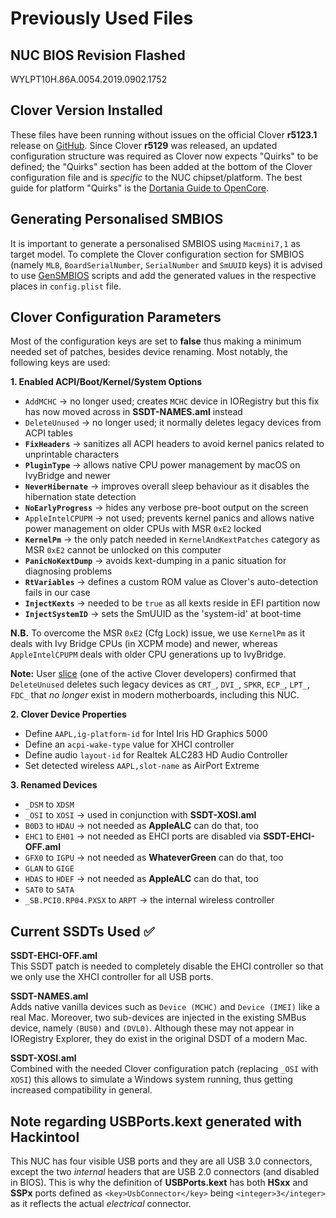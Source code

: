 # Previously Used Files

## NUC BIOS Revision Flashed

WYLPT10H.86A.0054.2019.0902.1752

## Clover Version Installed

These files have been running without issues on the official Clover **r5123.1** release on [GitHub](https://github.com/CloverHackyColor/CloverBootloader/releases). Since Clover **r5129** was released, an updated configuration structure was required as Clover now expects "Quirks" to be defined; the "Quirks" section has been added at the bottom of the Clover configuration file and is _specific_ to the NUC chipset/platform. The best guide for platform "Quirks" is the [Dortania Guide to OpenCore](https://dortania.github.io/OpenCore-Install-Guide/config.plist/coffee-lake.html).

## Generating Personalised SMBIOS

It is important to generate a personalised SMBIOS using `Macmini7,1` as target model. To complete the Clover configuration section for SMBIOS (namely `MLB`, `BoardSerialNumber`, `SerialNumber` and `SmUUID` keys) it is advised to use [GenSMBIOS](https://github.com/corpnewt/GenSMBIOS) scripts and add the generated values in the respective places in `config.plist` file.

## Clover Configuration Parameters

Most of the configuration keys are set to **false** thus making a minimum needed set of patches, besides device renaming. Most notably, the following keys are used:

**1. Enabled ACPI/Boot/Kernel/System Options**

* `AddMCHC` → no longer used; creates `MCHC` device in IORegistry but this fix has now moved across in **SSDT-NAMES.aml** instead
* `DeleteUnused` → no longer used; it normally deletes legacy devices from ACPI tables
* **`FixHeaders`** → sanitizes all ACPI headers to avoid kernel panics related to unprintable characters
* **`PluginType`** → allows native CPU power management by macOS on IvyBridge and newer
* **`NeverHibernate`** → improves overall sleep behaviour as it disables the hibernation state detection
* **`NoEarlyProgress`** → hides any verbose pre-boot output on the screen
* `AppleIntelCPUPM` → not used; prevents kernel panics and allows native power management on older CPUs with MSR `0xE2` locked
* **`KernelPm`** → the only patch needed in `KernelAndKextPatches` category as MSR `0xE2` cannot be unlocked on this computer
* **`PanicNoKextDump`** → avoids kext-dumping in a panic situation for diagnosing problems
* **`RtVariables`** → defines a custom ROM value as Clover's auto-detection fails in our case
* **`InjectKexts`** → needed to be `true` as all kexts reside in EFI partition now
* **`InjectSystemID`** → sets the SmUUID as the 'system-id' at boot-time

**N.B.** To overcome the MSR `0xE2` (Cfg Lock) issue, we use `KernelPm` as it deals with Ivy Bridge CPUs (in XCPM mode) and newer, whereas `AppleIntelCPUPM` deals with older CPU generations up to IvyBridge.

**Note:** User [slice](https://www.insanelymac.com/forum/profile/112217-slice/) (one of the active Clover developers) confirmed that `DeleteUnused` deletes such legacy devices as `CRT_`, `DVI_`, `SPKR`, `ECP_`, `LPT_`, `FDC_` that _no longer_ exist in modern motherboards, including this NUC.

**2. Clover Device Properties**

* Define `AAPL,ig-platform-id` for Intel Iris HD Graphics 5000
* Define an `acpi-wake-type` value for XHCI controller
* Define audio `layout-id` for Realtek ALC283 HD Audio Controller
* Set detected wireless `AAPL,slot-name` as AirPort Extreme

**3. Renamed Devices**

* `_DSM` to `XDSM`
* `_OSI` to `XOSI` → used in conjunction with **SSDT-XOSI.aml**
* `B0D3` to `HDAU` → not needed as **AppleALC** can do that, too
* `EHC1` to `EH01` → not needed as EHCI ports are disabled via **SSDT-EHCI-OFF.aml**
* `GFX0` to `IGPU` → not needed as **WhateverGreen** can do that, too
* `GLAN` to `GIGE`
* `HDAS` to `HDEF` → not needed as **AppleALC** can do that, too
* `SAT0` to `SATA`
* `_SB.PCI0.RP04.PXSX` to `ARPT` → the internal wireless controller

## Current SSDTs Used :white_check_mark:

**SSDT-EHCI-OFF.aml**<br/>
This SSDT patch is needed to completely disable the EHCI controller so that we only use the XHCI controller for all USB ports.

**SSDT-NAMES.aml**<br/>
Adds native vanilla devices such as `Device (MCHC)` and `Device (IMEI)` like a real Mac. Moreover, two sub-devices are injected in the existing SMBus device, namely `(BUS0)` and `(DVL0)`. Although these may not appear in IORegistry Explorer, they do exist in the original DSDT of a modern Mac.<br/>

**SSDT-XOSI.aml**<br/>
Combined with the needed Clover configuration patch (replacing `_OSI` with `XOSI`) this allows to simulate a Windows system running, thus getting increased compatibility in general.

## Note regarding USBPorts.kext generated with Hackintool

This NUC has four visible USB ports and they are all USB 3.0 connectors, except the two *internal* headers that are USB 2.0 connectors (and disabled in BIOS). This is why the definition of **USBPorts.kext** has both **HSxx** and **SSPx** ports defined as `<key>UsbConnector</key>` being `<integer>3</integer>` as it reflects the actual *electrical* connector.
